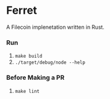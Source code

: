 # Ferret
A Filecoin implenetation written in Rust.

### Run
1. `make build`
2. `./target/debug/node --help` 

### Before Making a PR
1. `make lint`
